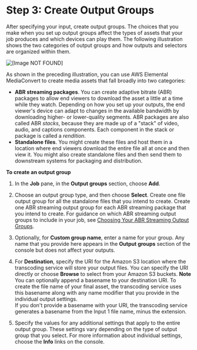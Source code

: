 # Step 3: Create Output Groups<a name="specify-output-groups"></a>

After specifying your input, create output groups\. The choices that you make when you set up output groups affect the types of assets that your job produces and which devices can play them\. The following illustration shows the two categories of output groups and how outputs and selectors are organized within them\.

![\[Image NOT FOUND\]](http://docs.aws.amazon.com/mediaconvert/latest/ug/images/Job_output-groups.png)

As shown in the preceding illustration, you can use AWS Elemental MediaConvert to create media assets that fall broadly into two categories:
+ **ABR streaming packages**\. You can create adaptive bitrate \(ABR\) packages to allow end viewers to download the asset a little at a time while they watch\. Depending on how you set up your outputs, the end viewer's device can adapt to changes in the available bandwidth by downloading higher\- or lower\-quality segments\. ABR packages are also called ABR *stacks*, because they are made up of a "stack" of video, audio, and captions components\. Each component in the stack or package is called a *rendition*\.
+ **Standalone files**\. You might create these files and host them in a location where end viewers download the entire file all at once and then view it\. You might also create standalone files and then send them to downstream systems for packaging and distribution\.

**To create an output group**

1. In the **Job** pane, in the **Output groups** section, choose **Add**\.

1. Choose an output group type, and then choose **Select**\. Create one file output group for all the standalone files that you intend to create\. Create one ABR streaming output group for each ABR streaming package that you intend to create\. For guidance on which ABR streaming output groups to include in your job, see [Choosing Your ABR Streaming Output Groups](choosing-your-streaming-output-groups.md)\.

1. Optionally, for **Custom group name**, enter a name for your group\. Any name that you provide here appears in the **Output groups** section of the console but does not affect your outputs\.

1. For **Destination**, specify the URI for the Amazon S3 location where the transcoding service will store your output files\. You can specify the URI directly or choose **Browse** to select from your Amazon S3 buckets\.
**Note**  
You can optionally append a basename to your destination URI\. To create the file name of your final asset, the transcoding service uses this basename along with any name modifier that you provide in the individual output settings\.  
If you don't provide a basename with your URI, the transcoding service generates a basename from the Input 1 file name, minus the extension\.

1. Specify the values for any additional settings that apply to the entire output group\. These settings vary depending on the type of output group that you select\. For more information about individual settings, choose the **Info** links on the console\.
